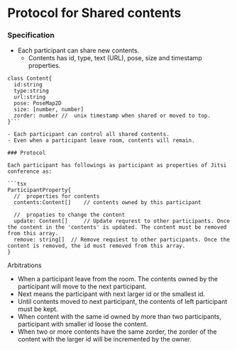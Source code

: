 # Protocol for Shared contents

### Specification

- Each participant can share new contents. 
  - Contents has id, type, text (URL), pose, size and timestamp properties. 
```tsx
class Content{
  id:string
  type:string
  url:string
  pose: PoseMap2D
  size: [number, number]
  zorder: number //  unix timestamp when shared or moved to top.
}```

- Each participant can control all shared contents.
- Even when a participant leave room, contents will remain.

### Protocol

Each participant has followings as participant as properties of Jitsi conference as: 

```tsx
ParticipantProperty{
  //  properties for contents
  contents:Content[]	// contents owned by this participant
  
  //  propaties to change the content
  update: Content[] 	// Update requrest to other participants. Once the content in the 'contents' is updated. The content must be removed from this array.
  remove: string[]	// Remove requiest to other participants. Once the content is removed, the id must removed from this array.
}
```

Arbitrations

- When a participant leave from the room. The contents owned by the participant will move to the next participant. 
 - Next means the participant with next larger id or the smallest id.
 - Until contents moved to next participant, the contents of left participant must be kept.
- When content with the same id owned by more than two participants, participant with smaller id loose the content.
- When two or more contents have the same zorder, the zorder of the content with the larger id will be incremented by the owner.

